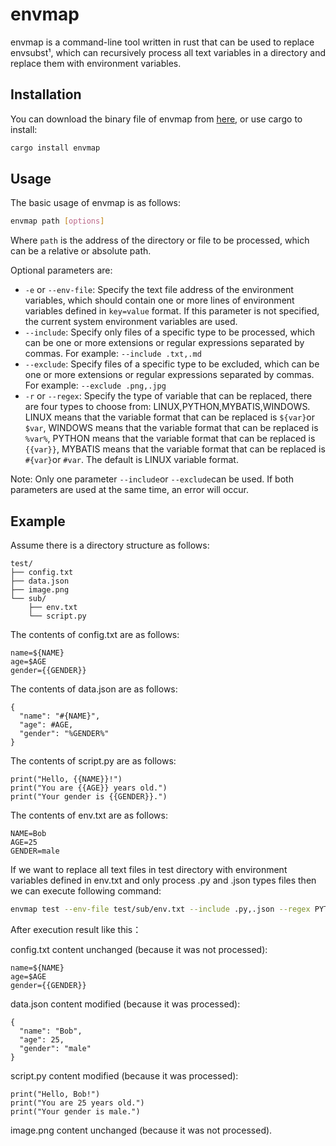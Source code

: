 # envmap

envmap is a command-line tool written in rust that can be used to replace envsubst¹, which can recursively process all text variables in a directory and replace them with environment variables.

## Installation

You can download the binary file of envmap from [here](https://github.com/padeyao4/envmap/releases), or use cargo to install:

```bash
cargo install envmap
```

## Usage

The basic usage of envmap is as follows:

```bash
envmap path [options]
```

Where `path` is the address of the directory or file to be processed, which can be a relative or absolute path.

Optional parameters are:

- `-e` or `--env-file`: Specify the text file address of the environment variables, which should contain one or more lines of environment variables defined in `key=value` format. If this parameter is not specified, the current system environment variables are used.
- `--include`: Specify only files of a specific type to be processed, which can be one or more extensions or regular expressions separated by commas. For example: `--include .txt,.md`
- `--exclude`: Specify files of a specific type to be excluded, which can be one or more extensions or regular expressions separated by commas. For example: `--exclude .png,.jpg`
- `-r` or `--regex`: Specify the type of variable that can be replaced, there are four types to choose from: LINUX,PYTHON,MYBATIS,WINDOWS. LINUX means that the variable format that can be replaced is `${var}`or `$var`, WINDOWS means that the variable format that can be replaced is `%var%`, PYTHON means that the variable format that can be replaced is `{{var}}`, MYBATIS means that the variable format that can be replaced is `#{var}`or `#var`. The default is LINUX variable format.

Note: Only one parameter `--include`or `--exclude`can be used. If both parameters are used at the same time, an error will occur.

## Example

Assume there is a directory structure as follows:

```
test/
├── config.txt
├── data.json
├── image.png
└── sub/
    ├── env.txt
    └── script.py
```

The contents of config.txt are as follows:

```
name=${NAME}
age=$AGE
gender={{GENDER}}
```

The contents of data.json are as follows:

```
{
  "name": "#{NAME}",
  "age": #AGE,
  "gender": "%GENDER%"
}
```

The contents of script.py are as follows:

```
print("Hello, {{NAME}}!")
print("You are {{AGE}} years old.")
print("Your gender is {{GENDER}}.")
```

The contents of env.txt are as follows:

```
NAME=Bob
AGE=25
GENDER=male
```

If we want to replace all text files in test directory with environment variables defined in env.txt and only process .py and .json types files then we can execute following command:

```bash
envmap test --env-file test/sub/env.txt --include .py,.json --regex PYTHON
```

After execution result like this：

config.txt content unchanged (because it was not processed):

```
name=${NAME}
age=$AGE
gender={{GENDER}}
```

data.json content modified (because it was processed):

```
{
  "name": "Bob",
  "age": 25,
  "gender": "male"
}
```

script.py content modified (because it was processed):

```
print("Hello, Bob!")
print("You are 25 years old.")
print("Your gender is male.")
```

image.png content unchanged (because it was not processed).
